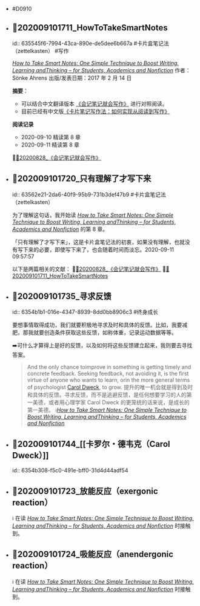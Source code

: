 - #D0910
- ## 📑202009101711_HowToTakeSmartNotes 
  id:: 635545f6-7994-43ca-890e-de5dee6b667a
  #卡片盒笔记法（zettelkasten）  #写作
  
  [*How to Take Smart Notes: One Simple Technique to Boost Writing, Learning andThinking – for Students, Academics and Nonfiction*](https://book.douban.com/subject/30216624/) 
  作者：Sönke Ahrens
  出版/发表日期：2017 年 2 月 14 日
  
  **摘要**：
  * 可以结合中文翻译版本 [《会记笔记就会写作》](((65143cd4-be4d-4bd9-97a6-3fcf34706d37))) 进行对照阅读。
  * 目前已经有中文版[《卡片笔记写作法：如何实现从阅读到写作》]([[《卡片笔记写作法：如何实现从阅读到写作》读书笔记]])
  
  **阅读记录**
  * 2020-09-10 精读第 8 章
  * 2020-09-11 精读第 8 章
  
  📎[📑20200828_《会记笔记就会写作》](((65143cd4-be4d-4bd9-97a6-3fcf34706d37)))
- ## 📇202009101720_只有理解了才写下来
  id:: 63562e21-2da6-40f9-95b9-731b3def47b9
  #卡片盒笔记法（zettelkasten）
  
  为了理解这句话，我开始读  [*How to Take Smart Notes: One Simple Technique to Boost Writing, Learning andThinking – for Students, Academics and Nonfiction*](https://book.douban.com/subject/30216624/) 的第 8 章。
  
  「只有理解了才写下来」，这是卡片盒笔记法的初衷，如果没有理解，也就没有写下来的必要，即使写下来了，也会随着时间而淡忘。2020-09-11 09:57:57
  
  以下是两篇相关的文献：
  📎[📑20200828_《会记笔记就会写作》](((65143cd4-be4d-4bd9-97a6-3fcf34706d37)))
  📎[📑202009101711_HowToTakeSmartNotes](((635545f6-7994-43ca-890e-de5dee6b667a)))
- ## 📇202009101735_寻求反馈
  id:: 6354b1b1-016e-4347-8939-8dd0bb8906c3
  #终身成长
  
  要想事情取得成功，我们就要积极地寻求及时和具体的反馈。比如，我要减肥，那我就要创造条件获取这些反馈，如称体重，记录运动数据等等。
  
  ➡️可什么才算得上是好的反馈，以及如何将这些反馈建立起来，我则要去寻找答案。
  
  > And the only chance toimprove in something is getting timely and concrete feedback. Seeking feedback, not avoiding it, is the first virtue of anyone who wants to learn, orin the more general terms of psychologist [Carol Dweck](((6354b308-f5c0-491e-bff0-31d4d44adf54))), to grow. 提升的唯一机会就是得到及时和具体的反馈。寻求反馈，而不是逃避反馈，是任何想要学习的人的第一美德，或者用心理学家 Carol Dweck 的更笼统的话来说，是成长的第一美德。
  ℹ️[*How to Take Smart Notes: One Simple Technique to Boost Writing, Learning andThinking – for Students, Academics and Nonfiction*](((635545f6-7994-43ca-890e-de5dee6b667a)))
- ## 📇202009101744_[[卡罗尔・德韦克（Carol Dweck）]]
  id:: 6354b308-f5c0-491e-bff0-31d4d44adf54
- ## 📇202009101723_放能反应（exergonic reaction）
  ℹ️ 在读  [*How to Take Smart Notes: One Simple Technique to Boost Writing, Learning andThinking – for Students, Academics and Nonfiction*](((635545f6-7994-43ca-890e-de5dee6b667a))) 时接触到。
- ## 📇202009101724_吸能反应（anendergonic reaction）
  ℹ️ 在读  [*How to Take Smart Notes: One Simple Technique to Boost Writing, Learning andThinking – for Students, Academics and Nonfiction*](((635545f6-7994-43ca-890e-de5dee6b667a))) 时接触到。